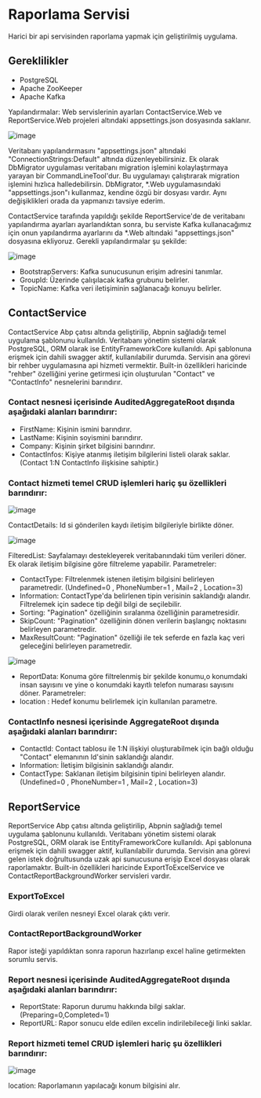 # Raporlama Servisi
Harici bir api servisinden raporlama yapmak için geliştirilmiş uygulama.

## Gereklilikler
  * PostgreSQL
  * Apache ZooKeeper
  * Apache Kafka

Yapılandırmalar:
Web servislerinin ayarları ContactService.Web ve ReportService.Web projeleri altındaki appsettings.json dosyasında saklanır.





![image](https://user-images.githubusercontent.com/17264859/189953961-48afda3b-3c70-46eb-be53-379e689bf202.png)

Veritabanı yapılandırmasını "appsettings.json" altındaki "ConnectionStrings:Default" altında düzenleyebilirsiniz.
Ek olarak DbMigrator uygulaması veritabanı migration işlemini kolaylaştırmaya yarayan bir CommandLineTool'dur. Bu uygulamayı çalıştırarak migration işlemini hızlıca halledebilirsin. DbMigrator, *.Web uygulamasındaki "appsettings.json"ı kullanmaz, kendine özgü bir dosyası vardır. Aynı değişiklikleri orada da yapmanızı tavsiye ederim.

ContactService tarafında yapıldığı şekilde ReportService'de de veritabanı yapılandırma ayarları ayarlandıktan sonra, bu serviste Kafka kullanacağımız için onun yapılandırma ayarlarını da *.Web altındaki "appsettings.json" dosyasına ekliyoruz. Gerekli yapılandırmalar şu şekilde:

![image](https://user-images.githubusercontent.com/17264859/189965267-20ebbd69-f971-4621-95b8-ee11d9243d6f.png)

  * BootstrapServers: Kafka sunucusunun erişim adresini tanımlar.
  * GroupId: Üzerinde çalışılacak kafka grubunu belirler.
  * TopicName: Kafka veri iletişiminin sağlanacağı konuyu belirler.


## ContactService
ContactService Abp çatısı altında geliştirilip, Abpnin sağladığı temel uygulama şablonunu kullanıldı. Veritabanı yönetim sistemi olarak PostgreSQL, ORM olarak ise EntityFrameworkCore kullanıldı. Api şablonuna erişmek için dahili swagger aktif, kullanılabilir durumda. Servisin ana görevi bir rehber uygulamasına api hizmeti vermektir. Built-in özellikleri haricinde "rehber" özelliğini yerine getirmesi için oluşturulan "Contact" ve "ContactInfo" nesnelerini barındırır.

### Contact nesnesi içerisinde AuditedAggregateRoot dışında aşağıdaki alanları barındırır:
* FirstName: Kişinin ismini barındırır.
* LastName: Kişinin soyismini barındırır.
* Company: Kişinin şirket bilgisini barındırır.
* ContactInfos: Kişiye atanmış iletişim bilgilerini listeli olarak saklar. (Contact 1:N ContactInfo ilişkisine sahiptir.)

### Contact hizmeti temel CRUD işlemleri hariç şu özellikleri barındırır:
![image](https://user-images.githubusercontent.com/17264859/189942177-be8afa7a-8dcb-490c-ae5c-a88fba4825cf.png)

ContactDetails: Id si gönderilen kaydı iletişim bilgileriyle birlikte döner.




![image](https://user-images.githubusercontent.com/17264859/189945770-f465bba9-d820-4c52-a228-ec7d9960cd9d.png)

FilteredList: Sayfalamayı destekleyerek veritabanındaki tüm verileri döner. Ek olarak iletişim bilgisine göre filtreleme yapabilir.
Parametreler:
* ContactType: Filtrelenmek istenen iletişim bilgisini belirleyen parametredir. (Undefined=0 , PhoneNumber=1 , Mail=2 , Location=3)
* Information: ContactType'da belirlenen tipin verisinin saklandığı alandır. Filtrelemek için sadece tip değil bilgi de seçilebilir.
* Sorting: "Pagination" özelliğinin sıralanma özelliğinin parametresidir.
* SkipCount: "Pagination" özelliğinin dönen verilerin başlangıç noktasını belirleyen parametredir.
* MaxResultCount: "Pagination" özelliği ile tek seferde en fazla kaç veri geleceğini belirleyen parametredir.




![image](https://user-images.githubusercontent.com/17264859/189946236-655564b4-164e-4424-870a-420c1fbcc5fe.png)

* ReportData: Konuma göre filtrelenmiş bir şekilde konumu,o konumdaki insan sayısını ve yine o konumdaki kayıtlı telefon numarası sayısını döner.
  Parametreler:
* location : Hedef konumu belirlemek için kullanılan parametre.

### ContactInfo nesnesi içerisinde AggregateRoot dışında aşağıdaki alanları barındırır:
* ContactId: Contact tablosu ile 1:N ilişkiyi oluşturabilmek için bağlı olduğu "Contact" elemanının Id'sinin saklandığı alandır.
* Information: İletişim bilgisinin saklandığı alandır.
* ContactType: Saklanan iletişim bilgisinin tipini belirleyen alandır. (Undefined=0 , PhoneNumber=1 , Mail=2 , Location=3)

## ReportService
ReportService Abp çatısı altında geliştirilip, Abpnin sağladığı temel uygulama şablonunu kullanıldı. Veritabanı yönetim sistemi olarak PostgreSQL, ORM olarak ise EntityFrameworkCore kullanıldı. Api şablonuna erişmek için dahili swagger aktif, kullanılabilir durumda. Servisin ana görevi gelen istek doğrultusunda uzak api sunucusuna erişip Excel dosyası olarak raporlamaktır. Built-in özellikleri haricinde  ExportToExcelService ve ContactReportBackgroundWorker servisleri vardır.

### ExportToExcel
Girdi olarak verilen nesneyi Excel olarak çıktı verir.
### ContactReportBackgroundWorker
Rapor isteği yapıldıktan sonra raporun hazırlanıp excel haline getirmekten sorumlu servis.

### Report nesnesi içerisinde AuditedAggregateRoot dışında aşağıdaki alanları barındırır:
* ReportState: Raporun durumu hakkında bilgi saklar. (Preparing=0,Completed=1)
* ReportURL: Rapor sonucu elde edilen excelin indirilebileceği linki saklar.

### Report hizmeti temel CRUD işlemleri hariç şu özellikleri barındırır:
![image](https://user-images.githubusercontent.com/17264859/189976316-7724d227-5067-4325-b3c1-39b6b3b1e492.png)

  location: Raporlamanın yapılacağı konum bilgisini alır.

